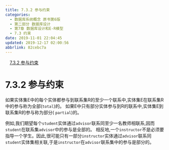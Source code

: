 ```yaml
---
title: 7.3.2 参与约束
categories: 
  - 数据库系统概念 原书第6版
  - 第二部分 数据库设计
  - 第7章 数据库设计和E-R模型
  - 7.3 约束
date: 2019-11-01 22:04:45
updated: 2019-12-17 02:00:56
abbrlink: 82cebc7a
---
```

<div id='my_toc'><a href="/ReadingNotes/82cebc7a/#7-3-2-参与约束" class="header_1">7.3.2 参与约束</a>&nbsp;<br></div>
<style>.header_1{margin-left: 1em;}.header_2{margin-left: 2em;}.header_3{margin-left: 3em;}.header_4{margin-left: 4em;}.header_5{margin-left: 5em;}.header_6{margin-left: 6em;}</style>
<!--more-->
<script>if (navigator.platform.search('arm')==-1){document.getElementById('my_toc').style.display = 'none';}var e,p = document.getElementsByTagName('p');while (p.length>0) {e = p[0];e.parentElement.removeChild(e);}</script>

<!--end-->
# 7.3.2 参与约束 #
如果实体集E中的每个实体都参与到联系集R的至少一个联系中,实体集E在联系集R中的参与称为全部(`total`)的。
如果E中只有部分实体参与到R的联系中,实体集E到联系集R的参与称为部分( `partial`)的。

例如,我们期望每个`student`实体通过`advisor`联系同至少一名教师相联系,因而`student`在联系集`advisor`中的参与是全部的。
相反地,一个`instructor`不是必须要指导一个学生。因此,很可能只有一部分`instructor`实体通过`advisor`联系同`student`实体集相关联,于是`instructor`在`advisor`联系集中的参与是部分的。
